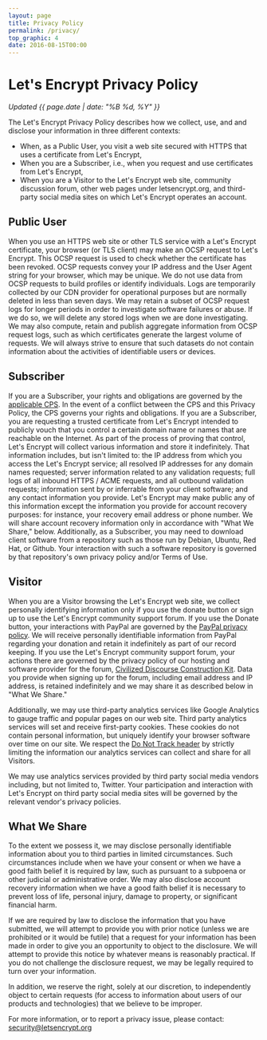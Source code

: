 ```yaml
---
layout: page
title: Privacy Policy
permalink: /privacy/
top_graphic: 4
date: 2016-08-15T00:00
---
```


# Let's Encrypt Privacy Policy

<em>Updated {{ page.date | date: "%B %d, %Y" }}</em>

The Let's Encrypt Privacy Policy describes how we collect, use, and and disclose your information in three different contexts:

* When, as a Public User, you visit a web site secured with HTTPS that uses a certificate from Let's Encrypt,
* When you are a Subscriber, i.e., when you request and use certificates from Let's Encrypt,
* When you are a Visitor to the Let's Encrypt web site, community discussion forum, other web pages under letsencrypt.org, and third-party social media sites on which Let's Encrypt operates an account.

## Public User

When you use an HTTPS web site or other TLS service with a Let's Encrypt certificate, your browser (or TLS client) may make an OCSP request to Let's Encrypt. This OCSP request is used to check whether the certificate has been revoked. OCSP requests convey your IP address and the User Agent string for your browser, which may be unique. We do not use data from OCSP requests to build profiles or identify individuals. Logs are temporarily collected by our CDN provider for operational purposes but are normally deleted in less than seven days. We may retain a subset of OCSP request logs for longer periods in order to investigate software failures or abuse. If we do so, we will delete any stored logs when we are done investigating. We may also compute, retain and publish aggregate information from OCSP request logs, such as which certificates generate the largest volume of requests. We will always strive to ensure that such datasets do not contain information about the activities of identifiable users or devices.

## Subscriber

If you are a Subscriber, your rights and obligations are governed by the [applicable CPS](/repository/). In the event of a conflict between the CPS and this Privacy Policy, the CPS governs your rights and obligations. If you are a Subscriber, you are requesting a trusted certificate from Let's Encrypt intended to publicly vouch that you control a certain domain name or names that are reachable on the Internet. As part of the process of proving that control, Let's Encrypt will collect various information and store it indefinitely. That information includes, but isn't limited to: the IP address from which you access the Let's Encrypt service; all resolved IP addresses for any domain names requested; server information related to any validation requests; full logs of all inbound HTTPS / ACME requests, and all outbound validation requests; information sent by or inferrable from your client software; and any contact information you provide. Let's Encrypt may make public any of this information except the information you provide for account recovery purposes: for instance, your recovery email address or phone number. We will share account recovery information only in accordance with "What We Share," below. Additionally, as a Subscriber, you may need to download client software from a repository such as those run by Debian, Ubuntu, Red Hat, or Github. Your interaction with such a software repository is governed by that repository's own privacy policy and/or Terms of Use.

## Visitor

When you are a Visitor browsing the Let's Encrypt web site, we collect personally identifying information only if you use the donate button or sign up to use the Let's Encrypt community support forum. If you use the Donate button, your interactions with PayPal are governed by the [PayPal privacy policy](https://www.paypal.com/us/webapps/mpp/ua/privacy-full). We will receive personally identifiable information from PayPal regarding your donation and retain it indefinitely as part of our record keeping. If you use the Let's Encrypt community support forum, your actions there are governed by the privacy policy of our hosting and software provider for the forum, [Civilized Discourse Construction Kit](http://www.discourse.org/privacy-policy/). Data you provide when signing up for the forum, including email address and IP address, is retained indefinitely and we may share it as described below in "What We Share."

Additionally, we may use third-party analytics services like Google Analytics to gauge traffic and popular pages on our web site. Third party analytics services will set and receive first-party cookies. These cookies do not contain personal information, but uniquely identify your browser software over time on our site. We respect the [Do Not Track header](http://donottrack.us/) by strictly limiting the information our analytics services can collect and share for all Visitors.

We may use analytics services provided by third party social media vendors including, but not limited to, Twitter. Your participation and interaction with Let's Encrypt on third party social media sites will be governed by the relevant vendor's privacy policies.

## What We Share

To the extent we possess it, we may disclose personally identifiable information about you to third parties in limited circumstances. Such circumstances include when we have your consent or when we have a good faith belief it is required by law, such as pursuant to a subpoena or other judicial or administrative order. We may also disclose account recovery information when we have a good faith belief it is necessary to prevent loss of life, personal injury, damage to property, or significant financial harm.

If we are required by law to disclose the information that you have submitted, we will attempt to provide you with prior notice (unless we are prohibited or it would be futile) that a request for your information has been made in order to give you an opportunity to object to the disclosure. We will attempt to provide this notice by whatever means is reasonably practical. If you do not challenge the disclosure request, we may be legally required to turn over your information.

In addition, we reserve the right, solely at our discretion, to independently object to certain requests (for access to information about users of our products and technologies) that we believe to be improper.

For more information, or to report a privacy issue, please contact: [security@letsencrypt.org](mailto:security@letsencrypt.org)
